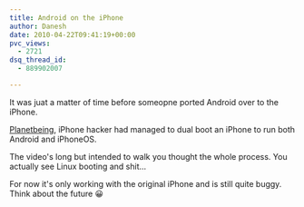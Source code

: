 ```yaml
---
title: Android on the iPhone
author: Danesh
date: 2010-04-22T09:41:19+00:00
pvc_views:
  - 2721
dsq_thread_id:
  - 889902007

---
```

It was juat a matter of time before someopne ported Android over to the iPhone.

[Planetbeing][1], iPhone hacker had managed to dual boot an iPhone to run both Android and iPhoneOS.

The video's long but intended to walk you thought the whole process. You actually see Linux booting and shit...

For now it's only working with the original iPhone and is still quite buggy. Think about the future 😀

 [1]: http://linuxoniphone.blogspot.com/2010/04/ive-been-working-on-this-quietly-in.html